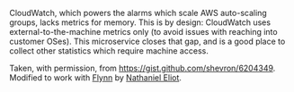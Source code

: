 CloudWatch, which powers the alarms which scale AWS auto-scaling groups, lacks metrics for memory. This is by design: CloudWatch uses external-to-the-machine metrics only (to avoid issues with reaching into customer OSes). This microservice closes that gap, and is a good place to collect other statistics which require machine access.

Taken, with permission, from https://gist.github.com/shevron/6204349. Modified to work with [Flynn](https://flynn.io/) by [Nathaniel Eliot](http://github.com/temujin9).